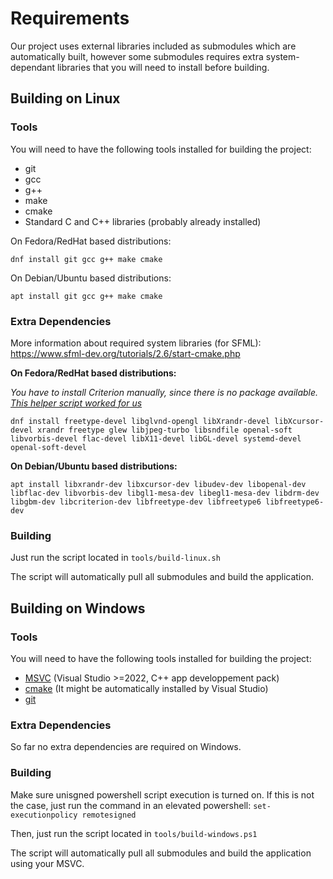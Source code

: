 # Requirements

Our project uses external libraries included as submodules which are automatically built, however some submodules requires extra system-dependant libraries that you will need to install before building.

## Building on Linux

### Tools

You will need to have the following tools installed for building the project:

-   git
-   gcc
-   g++
-   make
-   cmake
-   Standard C and C++ libraries (probably already installed)

On Fedora/RedHat based distributions:

```
dnf install git gcc g++ make cmake
```

On Debian/Ubuntu based distributions:

```
apt install git gcc g++ make cmake
```

### Extra Dependencies
More information about required system libraries (for SFML): https://www.sfml-dev.org/tutorials/2.6/start-cmake.php

**On Fedora/RedHat based distributions:**

_You have to install Criterion manually, since there is no package available. [This helper script worked for us](https://gist.github.com/Thibb1/065786184253d8e553efe7122ee82e82)_

```
dnf install freetype-devel libglvnd-opengl libXrandr-devel libXcursor-devel xrandr freetype glew libjpeg-turbo libsndfile openal-soft libvorbis-devel flac-devel libX11-devel libGL-devel systemd-devel openal-soft-devel
```

**On Debian/Ubuntu based distributions:**

```
apt install libxrandr-dev libxcursor-dev libudev-dev libopenal-dev libflac-dev libvorbis-dev libgl1-mesa-dev libegl1-mesa-dev libdrm-dev libgbm-dev libcriterion-dev libfreetype-dev libfreetype6 libfreetype6-dev
```

### Building

Just run the script located in `tools/build-linux.sh`

The script will automatically pull all submodules and build the application.

## Building on Windows

### Tools

You will need to have the following tools installed for building the project:

-   [MSVC](https://visualstudio.microsoft.com/fr/downloads/) (Visual Studio >=2022, C++ app developpement pack)
-   [cmake](https://cmake.org/download/) (It might be automatically installed by Visual Studio)
-   [git](https://git-scm.com/downloads/win)

### Extra Dependencies

So far no extra dependencies are required on Windows.

### Building

Make sure unisgned powershell script execution is turned on.
If this is not the case, just run the command in an elevated powershell: `set-executionpolicy remotesigned`

Then, just run the script located in `tools/build-windows.ps1`

The script will automatically pull all submodules and build the application using your MSVC.
